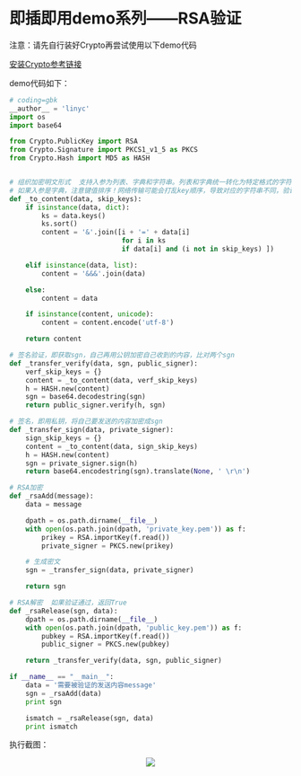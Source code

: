 # 即插即用demo系列——RSA验证​

注意：请先自行装好Crypto再尝试使用以下demo代码

[安装Crypto参考链接​](http://ljhzzyx.blog.163.com/blog/static/3838031220136592824697/)

demo代码如下：
```python
# coding=gbk
__author__ = 'linyc'
import os
import base64

from Crypto.PublicKey import RSA
from Crypto.Signature import PKCS1_v1_5 as PKCS
from Crypto.Hash import MD5 as HASH


# 组织加密明文形式  支持入参为列表、字典和字符串。列表和字典统一转化为特定格式的字符串
# 如果入参是字典，注意键值排序！网络传输可能会打乱key顺序，导致对应的字符串不同，验证会失败！
def _to_content(data, skip_keys):
    if isinstance(data, dict):
        ks = data.keys()
        ks.sort()
        content = '&'.join([i + '=' + data[i]
                            for i in ks
                            if data[i] and (i not in skip_keys) ])

    elif isinstance(data, list):
        content = '&&&'.join(data)

    else:
        content = data

    if isinstance(content, unicode):
        content = content.encode('utf-8')

    return content

# 签名验证，即获取sgn，自己再用公钥加密自己收到的内容，比对两个sgn
def _transfer_verify(data, sgn, public_signer):
    verf_skip_keys = {}
    content = _to_content(data, verf_skip_keys)
    h = HASH.new(content)
    sgn = base64.decodestring(sgn)
    return public_signer.verify(h, sgn)

# 签名，即用私钥，将自己要发送的内容加密成sgn
def _transfer_sign(data, private_signer):
    sign_skip_keys = {}
    content = _to_content(data, sign_skip_keys)
    h = HASH.new(content)
    sgn = private_signer.sign(h)
    return base64.encodestring(sgn).translate(None, ' \r\n')

# RSA加密
def _rsaAdd(message):
    data = message

    dpath = os.path.dirname(__file__)
    with open(os.path.join(dpath, 'private_key.pem')) as f:
        prikey = RSA.importKey(f.read())
        private_signer = PKCS.new(prikey)

    # 生成密文
    sgn = _transfer_sign(data, private_signer)

    return sgn

# RSA解密  如果验证通过，返回True
def _rsaRelease(sgn, data):
    dpath = os.path.dirname(__file__)
    with open(os.path.join(dpath, 'public_key.pem')) as f:
        pubkey = RSA.importKey(f.read())
        public_signer = PKCS.new(pubkey)

    return _transfer_verify(data, sgn, public_signer)

if __name__ == "__main__":
    data = '需要被验证的发送内容message'
    sgn = _rsaAdd(data)
    print sgn

    ismatch = _rsaRelease(sgn, data)
    print ismatch
```

执行截图：
<div align="center"><img src="https://img-blog.csdn.net/20160901143552384?watermark/2/text/aHR0cDovL2Jsb2cuY3Nkbi5uZXQv/font/5a6L5L2T/fontsize/400/fill/I0JBQkFCMA==/dissolve/70/gravity/Center" /></div>
